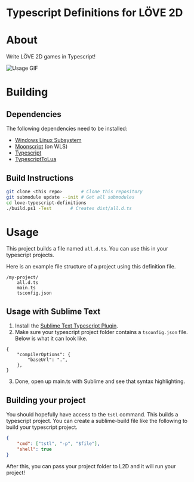 # Typescript Definitions for LÖVE 2D

# About
Write LÖVE 2D games in Typescript!

![Usage GIF](https://media.giphy.com/media/8rEiqcM9BldxRmSMgW/giphy.gif)

# Building

## Dependencies
The following dependencies need to be installed:
- [Windows Linux Subsystem](https://docs.microsoft.com/en-us/windows/wsl/install-win10)
- [Moonscript](https://moonscript.org) (on WLS)
- [Typescript](https://www.typescriptlang.org)
- [TypescriptToLua](https://github.com/Perryvw/TypescriptToLua)

## Build Instructions
```bash
git clone <this repo>		# Clone this repository
git submodule update --init	# Get all submodules
cd love-typescript-definitions
./build.ps1 -Test		# Creates dist/all.d.ts
```

# Usage
This project builds a file named `all.d.ts`.
You can use this in your typescript projects.

Here is an example file structure of a project using this definition file.
```
/my-project/
	all.d.ts
	main.ts
	tsconfig.json
```

## Usage with Sublime Text
1. Install the [Sublime Text Typescript Plugin](https://packagecontrol.io/packages/TypeScript).
2. Make sure your typescript project folder contains a `tsconfig.json` file. Below is what it can look like.
```
{
	"compilerOptions": {
		"baseUrl": ".",
	},
}
```
3. Done, open up main.ts with Sublime and see that syntax highlighting.

## Building your project
You should hopefully have access to the `tstl` command. This builds a typescript project.
You can create a sublime-build file like the following to build your typescript project.
```json
{
    "cmd": ["tstl", "-p", "$file"],
    "shell": true
}
```
After this, you can pass your project folder to L2D and it will run your project!
